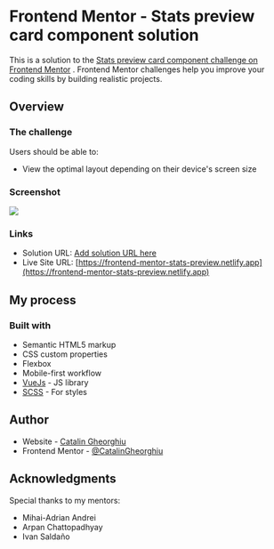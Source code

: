 # Frontend Mentor - Stats preview card component solution

This is a solution to
the [Stats preview card component challenge on Frontend Mentor](https://www.frontendmentor.io/challenges/stats-preview-card-component-8JqbgoU62)
. Frontend Mentor challenges help you improve your coding skills by building realistic projects.

## Overview

### The challenge

Users should be able to:

- View the optimal layout depending on their device's screen size

### Screenshot

![](./src/screenshot.jpg)

### Links

- Solution URL: [Add solution URL here](https://your-solution-url.com)
- Live Site URL: [https://frontend-mentor-stats-preview.netlify.app](https://frontend-mentor-stats-preview.netlify.app)

## My process

### Built with

- Semantic HTML5 markup
- CSS custom properties
- Flexbox
- Mobile-first workflow
- [VueJs](https://vuejs.org/) - JS library
- [SCSS](https://sass-lang.com/) - For styles

## Author

- Website - [Catalin Gheorghiu](https://github.com/CatalinGheorghiu)
- Frontend Mentor - [@CatalinGheorghiu](https://www.frontendmentor.io/profile/CatalinGheorghiu)

## Acknowledgments

Special thanks to my mentors:

- Mihai-Adrian Andrei
- Arpan Chattopadhyay
- Ivan Saldaño

